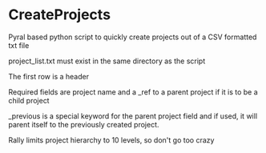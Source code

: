 # CreateProjects
Pyral based python script to quickly create projects out of a CSV formatted txt file

project_list.txt must exist in the same directory as the script

The first row is a header

Required fields are project name and a _ref to a parent project if it is to be a child project

\_previous is a special keyword for the parent project field and if used, it will parent itself to the previously created project.

Rally limits project hierarchy to 10 levels, so don't go too crazy
